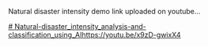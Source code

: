 Natural disaster intensity demo link uploaded on youtube...


[# Natural-disaster_intensity_analysis-and-classification_using_AI](https://youtu.be/x9zD-gwixX4)https://youtu.be/x9zD-gwixX4
